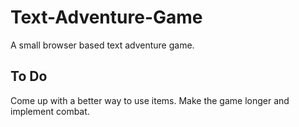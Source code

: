 # Text-Adventure-Game
A small browser based text adventure game.

## To Do
Come up with a better way to use items.
Make the game longer and implement combat.
